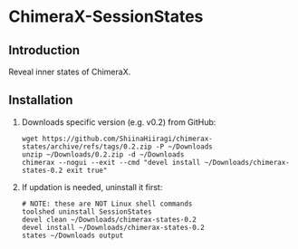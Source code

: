 # ChimeraX-SessionStates

## Introduction

Reveal inner states of ChimeraX.

## Installation

1. Downloads specific version (e.g. v0.2) from GitHub:

    ```shell
    wget https://github.com/ShiinaHiiragi/chimerax-states/archive/refs/tags/0.2.zip -P ~/Downloads
    unzip ~/Downloads/0.2.zip -d ~/Downloads
    chimerax --nogui --exit --cmd "devel install ~/Downloads/chimerax-states-0.2 exit true"
    ```

2. If updation is needed, uninstall it first:

    ```
    # NOTE: these are NOT Linux shell commands
    toolshed uninstall SessionStates
    devel clean ~/Downloads/chimerax-states-0.2
    devel install ~/Downloads/chimerax-states-0.2
    states ~/Downloads output
    ```
